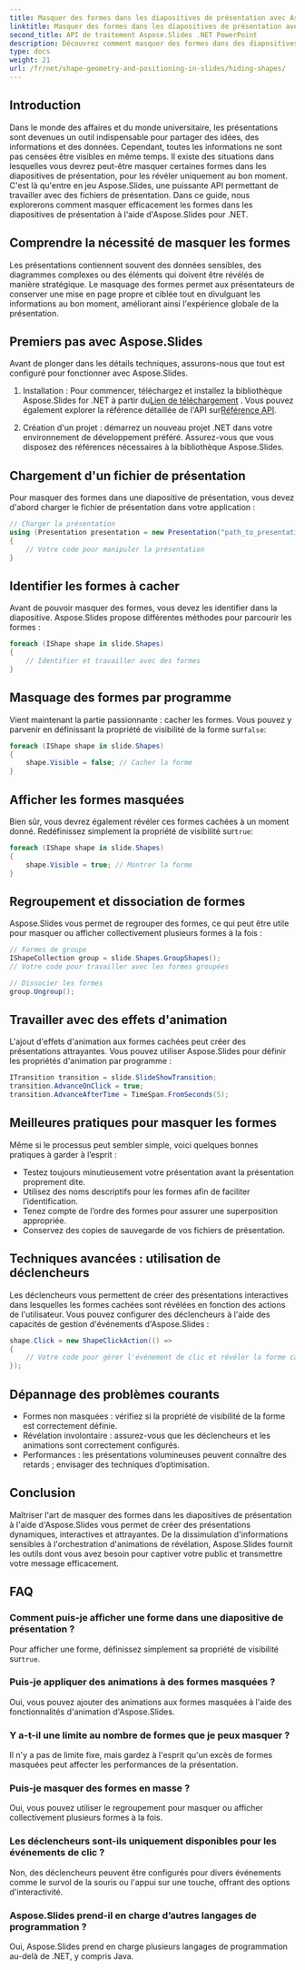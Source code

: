 ```yaml
---
title: Masquer des formes dans les diapositives de présentation avec Aspose.Slides
linktitle: Masquer des formes dans les diapositives de présentation avec Aspose.Slides
second_title: API de traitement Aspose.Slides .NET PowerPoint
description: Découvrez comment masquer des formes dans des diapositives de présentation à l'aide d'Aspose.Slides pour .NET. Guide étape par étape avec code source, FAQ et bonnes pratiques pour les présentations dynamiques.
type: docs
weight: 21
url: /fr/net/shape-geometry-and-positioning-in-slides/hiding-shapes/
---
```


## Introduction

Dans le monde des affaires et du monde universitaire, les présentations sont devenues un outil indispensable pour partager des idées, des informations et des données. Cependant, toutes les informations ne sont pas censées être visibles en même temps. Il existe des situations dans lesquelles vous devrez peut-être masquer certaines formes dans les diapositives de présentation, pour les révéler uniquement au bon moment. C'est là qu'entre en jeu Aspose.Slides, une puissante API permettant de travailler avec des fichiers de présentation. Dans ce guide, nous explorerons comment masquer efficacement les formes dans les diapositives de présentation à l'aide d'Aspose.Slides pour .NET.

## Comprendre la nécessité de masquer les formes

Les présentations contiennent souvent des données sensibles, des diagrammes complexes ou des éléments qui doivent être révélés de manière stratégique. Le masquage des formes permet aux présentateurs de conserver une mise en page propre et ciblée tout en divulguant les informations au bon moment, améliorant ainsi l'expérience globale de la présentation.

## Premiers pas avec Aspose.Slides

Avant de plonger dans les détails techniques, assurons-nous que tout est configuré pour fonctionner avec Aspose.Slides.

1. Installation : Pour commencer, téléchargez et installez la bibliothèque Aspose.Slides for .NET à partir du[Lien de téléchargement](https://releases.aspose.com/slides/net/) . Vous pouvez également explorer la référence détaillée de l'API sur[Référence API](https://reference.aspose.com/slides/net/).

2. Création d'un projet : démarrez un nouveau projet .NET dans votre environnement de développement préféré. Assurez-vous que vous disposez des références nécessaires à la bibliothèque Aspose.Slides.

## Chargement d'un fichier de présentation

Pour masquer des formes dans une diapositive de présentation, vous devez d'abord charger le fichier de présentation dans votre application :

```csharp
// Charger la présentation
using (Presentation presentation = new Presentation("path_to_presentation.pptx"))
{
    // Votre code pour manipuler la présentation
}
```

## Identifier les formes à cacher

Avant de pouvoir masquer des formes, vous devez les identifier dans la diapositive. Aspose.Slides propose différentes méthodes pour parcourir les formes :

```csharp
foreach (IShape shape in slide.Shapes)
{
    // Identifier et travailler avec des formes
}
```

## Masquage des formes par programme

 Vient maintenant la partie passionnante : cacher les formes. Vous pouvez y parvenir en définissant la propriété de visibilité de la forme sur`false`:

```csharp
foreach (IShape shape in slide.Shapes)
{
    shape.Visible = false; // Cacher la forme
}
```

## Afficher les formes masquées

Bien sûr, vous devrez également révéler ces formes cachées à un moment donné. Redéfinissez simplement la propriété de visibilité sur`true`:

```csharp
foreach (IShape shape in slide.Shapes)
{
    shape.Visible = true; // Montrer la forme
}
```

## Regroupement et dissociation de formes

Aspose.Slides vous permet de regrouper des formes, ce qui peut être utile pour masquer ou afficher collectivement plusieurs formes à la fois :

```csharp
// Formes de groupe
IShapeCollection group = slide.Shapes.GroupShapes();
// Votre code pour travailler avec les formes groupées

// Dissocier les formes
group.Ungroup();
```

## Travailler avec des effets d'animation

L'ajout d'effets d'animation aux formes cachées peut créer des présentations attrayantes. Vous pouvez utiliser Aspose.Slides pour définir les propriétés d'animation par programme :

```csharp
ITransition transition = slide.SlideShowTransition;
transition.AdvanceOnClick = true;
transition.AdvanceAfterTime = TimeSpan.FromSeconds(5);
```

## Meilleures pratiques pour masquer les formes

Même si le processus peut sembler simple, voici quelques bonnes pratiques à garder à l’esprit :

- Testez toujours minutieusement votre présentation avant la présentation proprement dite.
- Utilisez des noms descriptifs pour les formes afin de faciliter l’identification.
- Tenez compte de l’ordre des formes pour assurer une superposition appropriée.
- Conservez des copies de sauvegarde de vos fichiers de présentation.

## Techniques avancées : utilisation de déclencheurs

Les déclencheurs vous permettent de créer des présentations interactives dans lesquelles les formes cachées sont révélées en fonction des actions de l'utilisateur. Vous pouvez configurer des déclencheurs à l'aide des capacités de gestion d'événements d'Aspose.Slides :

```csharp
shape.Click = new ShapeClickAction(() =>
{
    // Votre code pour gérer l'événement de clic et révéler la forme cachée
});
```

## Dépannage des problèmes courants

- Formes non masquées : vérifiez si la propriété de visibilité de la forme est correctement définie.
- Révélation involontaire : assurez-vous que les déclencheurs et les animations sont correctement configurés.
- Performances : les présentations volumineuses peuvent connaître des retards ; envisager des techniques d’optimisation.

## Conclusion

Maîtriser l'art de masquer des formes dans les diapositives de présentation à l'aide d'Aspose.Slides vous permet de créer des présentations dynamiques, interactives et attrayantes. De la dissimulation d'informations sensibles à l'orchestration d'animations de révélation, Aspose.Slides fournit les outils dont vous avez besoin pour captiver votre public et transmettre votre message efficacement.

## FAQ

### Comment puis-je afficher une forme dans une diapositive de présentation ?

Pour afficher une forme, définissez simplement sa propriété de visibilité sur`true`.

### Puis-je appliquer des animations à des formes masquées ?

Oui, vous pouvez ajouter des animations aux formes masquées à l'aide des fonctionnalités d'animation d'Aspose.Slides.

### Y a-t-il une limite au nombre de formes que je peux masquer ?

Il n'y a pas de limite fixe, mais gardez à l'esprit qu'un excès de formes masquées peut affecter les performances de la présentation.

### Puis-je masquer des formes en masse ?

Oui, vous pouvez utiliser le regroupement pour masquer ou afficher collectivement plusieurs formes à la fois.

### Les déclencheurs sont-ils uniquement disponibles pour les événements de clic ?

Non, des déclencheurs peuvent être configurés pour divers événements comme le survol de la souris ou l'appui sur une touche, offrant des options d'interactivité.

### Aspose.Slides prend-il en charge d’autres langages de programmation ?

Oui, Aspose.Slides prend en charge plusieurs langages de programmation au-delà de .NET, y compris Java.